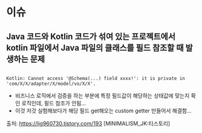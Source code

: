 # 이슈

## Java 코드와 Kotlin 코드가 섞여 있는 프로젝트에서 kotlin 파일에서 Java 파일의 클래스를 필드 참조할 때 발생하는 문제
```

Kotlin: Cannot access '@Schema(...) field xxxx!': it is private in 'com/X/X/adapter/X/model/vo/X/X'.
```
- 비즈니스 로직에서 검증을 하는 부분에 특정 필드값이 해당하는 상태값에 맞는지 확인 로직인데, 필드 참조가 안됨...
- 이것 저것 실험해보다가 해당 필드 get해오는 custom getter 만들어서 해결함... 


출처: https://ljg960730.tistory.com/193 [MINIMALISM_JK:티스토리]
